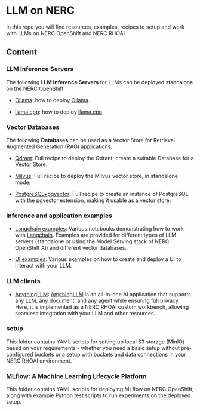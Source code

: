 # LLM on NERC

In this repo you will find resources, examples, recipes to setup and work with LLMs on NERC OpenShift and NERC RHOAI.

## Content

### LLM Inference Servers

The following **LLM Inference Servers** for LLMs can be deployed standalone on the NERC OpenShift:

- [Ollama](https://github.com/ollama/ollama): how to deploy [Ollama](llm-servers/ollama/README.md).

- [llama.cpp](https://github.com/ggml-org/llama.cpp): how to deploy [llama.cpp](llm-servers/llama.cpp/README.md).

### Vector Databases

The following **Databases** can be used as a Vector Store for Retrieval Augmented Generation (RAG) applications:

- [Qdrant](vector-databases/qdrant/README.md): Full recipe to deploy the Qdrant, create a suitable Database for a Vector Store.

- [Milvus](vector-databases/milvus/README.md): Full recipe to deploy the Milvus vector store, in standalone mode.

- [PostgreSQL+pgvector](vector-databases/pgvector/README.md): Full recipe to create an instance of PostgreSQL with the pgvector extension, making it usable as a vector store.

### Inference and application examples

- [Langchain examples](examples/notebooks/langchain/README.md): Various notebooks demonstrating how to work with [Langchain](https://www.langchain.com/). Examples are provided for different types of LLM servers (standalone or using the Model Serving stack of NERC OpenShift AI) and different vector databases.

- [UI examples](examples/ui/README.md): Various examples on how to create and deploy a UI to interact with your LLM.

### LLM clients

- [AnythingLLM](llm-clients/anythingllm/README.md): [AnythingLLM](https://anythingllm.com/) is an all-in-one AI application that supports any LLM, any document, and any agent while ensuring full privacy. Here, it is implemented as a NERC RHOAI custom workbench, allowing seamless integration with your LLM and other resources.

### setup

This folder contains YAML scripts for setting up local S3 storage (MinIO) based on your requirements - whether you need a basic setup without pre-configured buckets or a setup with buckets and data connections in your NERC RHOAI environment.

### MLflow: A Machine Learning Lifecycle Platform

This folder contains YAML scripts for deploying MLflow on NERC OpenShift, along with example Python test scripts to run experiments on the deployed setup.
